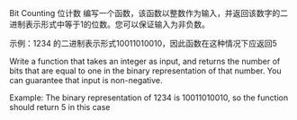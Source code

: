 Bit Counting  位计数
编写一个函数，该函数以整数作为输入，并返回该数字的二进制表示形式中等于1的位数。您可以保证输入为非负数。

示例：1234 的二进制表示形式10011010010，因此函数在这种情况下应返回5

Write a function that takes an integer as input, and returns the number of bits that are equal to one in the binary representation of that number. You can guarantee that input is non-negative.

Example: The binary representation of 1234 is 10011010010, so the function should return 5 in this case
